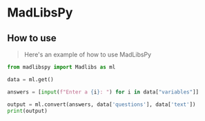 # MadLibsPy

## How to use
> Here's an example of how to use MadLibsPy
```py
from madlibspy import Madlibs as ml

data = ml.get()

answers = [input(f"Enter a {i}: ") for i in data["variables"]]

output = ml.convert(answers, data['questions'], data['text'])
print(output)
``` 